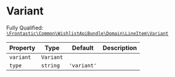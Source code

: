 #  Variant

Fully Qualified: [`\Frontastic\Common\WishlistApiBundle\Domain\LineItem\Variant`](../../../../../src/php/WishlistApiBundle/Domain/LineItem/Variant.php)

Property|Type|Default|Description
--------|----|-------|-----------
`variant`|`Variant`||
`type`|`string`|`'variant'`|

